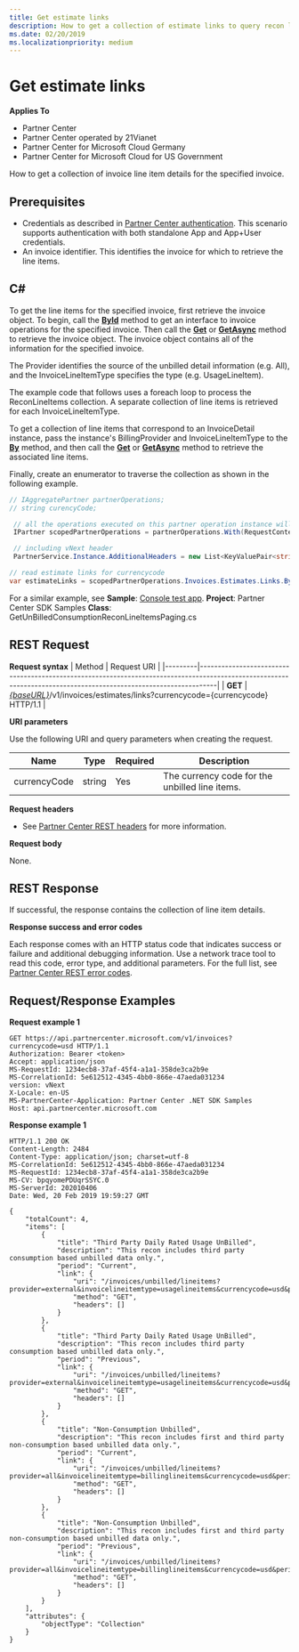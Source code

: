 ```yaml
---
title: Get estimate links
description: How to get a collection of estimate links to query recon line item details.
ms.date: 02/20/2019
ms.localizationpriority: medium
---
```


# Get estimate links


**Applies To**

- Partner Center
- Partner Center operated by 21Vianet
- Partner Center for Microsoft Cloud Germany
- Partner Center for Microsoft Cloud for US Government

How to get a collection of invoice line item details for the specified invoice.

## <span id="Prerequisites"/><span id="prerequisites"/><span id="PREREQUISITES"/>Prerequisites


- Credentials as described in [Partner Center authentication](partner-center-authentication.md). This scenario supports authentication with both standalone App and App+User credentials.
- An invoice identifier. This identifies the invoice for which to retrieve the line items.

## <span id="C_"/><span id="c_"/>C#


To get the line items for the specified invoice, first retrieve the invoice object. To begin, call the [**ById**](https://docs.microsoft.com/dotnet/api/microsoft.store.partnercenter.invoices.iinvoicecollection.byid) method to get an interface to invoice operations for the specified invoice. Then call the [**Get**](https://docs.microsoft.com/dotnet/api/microsoft.store.partnercenter.invoices.iinvoice.get) or [**GetAsync**](https://docs.microsoft.com/dotnet/api/microsoft.store.partnercenter.invoices.iinvoice.getasync) method to retrieve the invoice object. The invoice object contains all of the information for the specified invoice.

The Provider identifies the source of the unbilled detail information (e.g. All), and the InvoiceLineItemType specifies the type (e.g. UsageLineItem).

The example code that follows uses a foreach loop to process the ReconLineItems collection. A separate collection of line items is retrieved for each InvoiceLineItemType.

To get a collection of line items that correspond to an InvoiceDetail instance, pass the instance's BillingProvider and InvoiceLineItemType to the [**By**](https://docs.microsoft.com/dotnet/api/microsoft.store.partnercenter.invoices.iinvoice.by) method, and then call the [**Get**](#) or [**GetAsync**](#) method to retrieve the associated line items.

Finally, create an enumerator to traverse the collection as shown in the following example.

``` csharp
// IAggregatePartner partnerOperations;
// string curencyCode;

 // all the operations executed on this partner operation instance will share the same correlation Id but will differ in request Id
 IPartner scopedPartnerOperations = partnerOperations.With(RequestContextFactory.Instance.Create(Guid.NewGuid()));

 // including vNext header
 PartnerService.Instance.AdditionalHeaders = new List<KeyValuePair<string, string>> { new KeyValuePair<string, string>("version", "vNext") };

// read estimate links for currencycode
var estimateLinks = scopedPartnerOperations.Invoices.Estimates.Links.ByCurrency(curencyCode).Get();  
```

For a similar example, see **Sample**: [Console test app](console-test-app.md). **Project**: Partner Center SDK Samples **Class**: GetUnBilledConsumptionReconLineItemsPaging.cs

## <span id="Request"/><span id="request"/><span id="REQUEST"/>REST Request


**Request syntax**
 | Method  | Request URI                                                                                                                                                     |
|---------|-----------------------------------------------------------------------------------------------------------------------------------------------------------------|
| **GET** | [*{baseURL}*](partner-center-rest-urls.md)/v1/invoices/estimates/links?currencycode={currencycode} HTTP/1.1                              |                                

**URI parameters**

Use the following URI and query parameters when creating the request.

| Name                   | Type   | Required | Description                                                       |
|------------------------|--------|----------|-------------------------------------------------------------------|
| currencyCode           | string | Yes      | The currency code for the unbilled line items.                    |

 
**Request headers**

- See [Partner Center REST headers](headers.md) for more information.

**Request body**

None.

## <span id="Response"/><span id="response"/><span id="RESPONSE"/>REST Response


If successful, the response contains the collection of line item details.

**Response success and error codes**

Each response comes with an HTTP status code that indicates success or failure and additional debugging information. Use a network trace tool to read this code, error type, and additional parameters. For the full list, see [Partner Center REST error codes](error-codes.md).

## <span id="Request_Response_Examples"/><span id="request_response_examples"/><span id="REQUEST_RESPONSE_EXAMPLES"/>Request/Response Examples


**Request example 1**

```http
GET https://api.partnercenter.microsoft.com/v1/invoices?currencycode=usd HTTP/1.1
Authorization: Bearer <token> 
Accept: application/json
MS-RequestId: 1234ecb8-37af-45f4-a1a1-358de3ca2b9e
MS-CorrelationId: 5e612512-4345-4bb0-866e-47aeda031234
version: vNext
X-Locale: en-US
MS-PartnerCenter-Application: Partner Center .NET SDK Samples
Host: api.partnercenter.microsoft.com
```

**Response example 1**

```http
HTTP/1.1 200 OK
Content-Length: 2484
Content-Type: application/json; charset=utf-8
MS-CorrelationId: 5e612512-4345-4bb0-866e-47aeda031234
MS-RequestId: 1234ecb8-37af-45f4-a1a1-358de3ca2b9e
MS-CV: bpqyomePDUqrSSYC.0
MS-ServerId: 202010406
Date: Wed, 20 Feb 2019 19:59:27 GMT

{
    "totalCount": 4,
    "items": [
        {
            "title": "Third Party Daily Rated Usage UnBilled",
            "description": "This recon includes third party consumption based unbilled data only.",
            "period": "Current",
            "link": {
                "uri": "/invoices/unbilled/lineitems?provider=external&invoicelineitemtype=usagelineitems&currencycode=usd&period=current&size=2000",
                "method": "GET",
                "headers": []
            }
        },
        {
            "title": "Third Party Daily Rated Usage UnBilled",
            "description": "This recon includes third party consumption based unbilled data only.",
            "period": "Previous",
            "link": {
                "uri": "/invoices/unbilled/lineitems?provider=external&invoicelineitemtype=usagelineitems&currencycode=usd&period=previous&size=2000",
                "method": "GET",
                "headers": []
            }
        },
        {
            "title": "Non-Consumption Unbilled",
            "description": "This recon includes first and third party non-consumption based unbilled data only.",
            "period": "Current",
            "link": {
                "uri": "/invoices/unbilled/lineitems?provider=all&invoicelineitemtype=billinglineitems&currencycode=usd&period=current&size=2000",
                "method": "GET",
                "headers": []
            }
        },
        {
            "title": "Non-Consumption Unbilled",
            "description": "This recon includes first and third party non-consumption based unbilled data only.",
            "period": "Previous",
            "link": {
                "uri": "/invoices/unbilled/lineitems?provider=all&invoicelineitemtype=billinglineitems&currencycode=usd&period=previous&size=2000",
                "method": "GET",
                "headers": []
            }
        }
    ],
    "attributes": {
        "objectType": "Collection"
    }
}